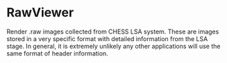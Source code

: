 # RawViewer
Render .raw images collected from CHESS LSA system.  These are images stored in a very specific format with detailed information from the LSA stage.
In general, it is extremely unlikely any other applications will use the same format of header information.
